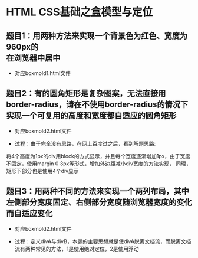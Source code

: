 # HTML CSS基础之盒模型与定位

## 题目1：用两种方法来实现一个背景色为红色、宽度为960px的<DIV>在浏览器中居中  


-  对应boxmold1.html文件 


## 题目2：有的圆角矩形是复杂图案，无法直接用border-radius，请在不使用border-radius的情况下实现一个可复用的高度和宽度都自适应的圆角矩形  


- 对应boxmold2.html文件  

- 过程：由于完全没有思路，在网上百度过之后，看到解题思路: 

将4个高度为1px的div用block的方式显示，并且每个宽度逐渐增加1px，由于宽度不固定，使用margin 0 3px等形式，增加外边距减小div宽度的方法实现，
同理，矩形下部分也是使用4个div显示


## 题目3：用两种不同的方法来实现一个两列布局，其中左侧部分宽度固定、右侧部分宽度随浏览器宽度的变化而自适应变化

- 对应boxmold2.html文件

- 过程：定义divA与divB，本题的主要思想就是使divA脱离文档流，而脱离文档流有两种常见的方法，1是使用绝对定位，2是使用浮动

